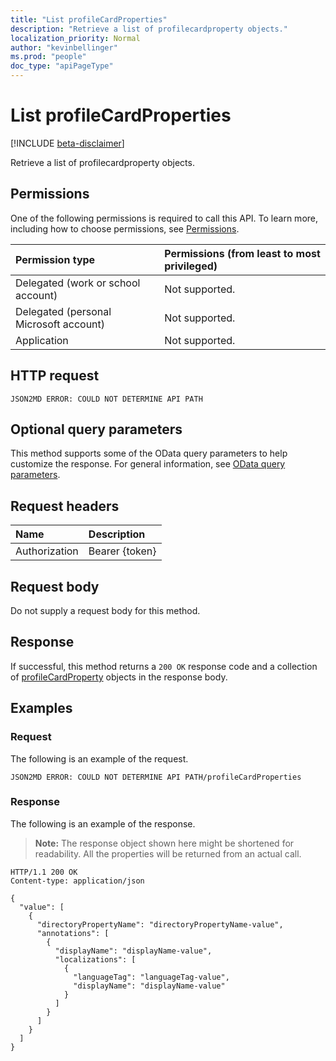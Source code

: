 ```yaml
---
title: "List profileCardProperties"
description: "Retrieve a list of profilecardproperty objects."
localization_priority: Normal
author: "kevinbellinger"
ms.prod: "people"
doc_type: "apiPageType"
---
```


# List profileCardProperties

[!INCLUDE [beta-disclaimer](../../includes/beta-disclaimer.md)]

Retrieve a list of profilecardproperty objects.

## Permissions

One of the following permissions is required to call this API. To learn more, including how to choose permissions, see [Permissions](/graph/permissions-reference).

| Permission type                        | Permissions (from least to most privileged) |
|:---------------------------------------|:--------------------------------------------|
| Delegated (work or school account)     | Not supported. |
| Delegated (personal Microsoft account) | Not supported. |
| Application                            | Not supported. |

## HTTP request

<!-- { "blockType": "ignored" } -->

```http
JSON2MD ERROR: COULD NOT DETERMINE API PATH
```

## Optional query parameters

This method supports some of the OData query parameters to help customize the response. For general information, see [OData query parameters](/graph/query-parameters).

## Request headers

| Name      |Description|
|:----------|:----------|
| Authorization | Bearer {token} |

## Request body

Do not supply a request body for this method.

## Response

If successful, this method returns a `200 OK` response code and a collection of [profileCardProperty](../resources/profilecardproperty.md) objects in the response body.

## Examples

### Request

The following is an example of the request.
<!-- {
  "blockType": "request",
  "name": "get_profilecardproperties"
}-->

```http
JSON2MD ERROR: COULD NOT DETERMINE API PATH/profileCardProperties
```

### Response

The following is an example of the response.

> **Note:** The response object shown here might be shortened for readability. All the properties will be returned from an actual call.

<!-- {
  "blockType": "response",
  "truncated": true,
  "@odata.type": "microsoft.graph.profileCardProperty",
  "isCollection": true
} -->

```http
HTTP/1.1 200 OK
Content-type: application/json

{
  "value": [
    {
      "directoryPropertyName": "directoryPropertyName-value",
      "annotations": [
        {
          "displayName": "displayName-value",
          "localizations": [
            {
              "languageTag": "languageTag-value",
              "displayName": "displayName-value"
            }
          ]
        }
      ]
    }
  ]
}
```

<!-- uuid: 16cd6b66-4b1a-43a1-adaf-3a886856ed98
2019-02-04 14:57:30 UTC -->
<!-- {
  "type": "#page.annotation",
  "description": "List profileCardProperties",
  "keywords": "",
  "section": "documentation",
  "tocPath": ""
}-->